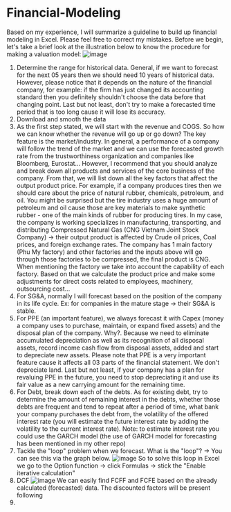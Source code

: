 # Financial-Modeling
Based on my experience, I will summarize a guideline to build up financial modeling in Excel. Please feel free to correct my mistakes.
Before we begin, let's take a brief look at the illustration below to know the procedure for making a valuation model:
![image](https://github.com/LinhNguyen-MyLi/Financial-Modeling-in-Excel/assets/128978862/4e1392f3-1e3f-4f28-82b4-cb0183375919)

1. Determine the range for historical data. General, if we want to forecast for the next 05 years then we should need 10 years of historical data. However, please notice that it depends on the nature of the financial company, for example: if the firm has just changed its accounting standard then you definitely shouldn't choose the data before that changing point. Last but not least, don't try to make a forecasted time period that is too long cause it will lose its accuracy.
2. Download and smooth the data
3. As the first step stated, we will start with the revenue and COGS. So how we can know whether the revenue will go up or go down? The key feature is the market/industry. In general, a performance of a company will follow the trend of the market and we can use the forecasted growth rate from the trustworthiness organization and companies like Bloomberg, Eurostat... However, I recommend that you should analyze and break down all products and services of the core business of the company. From that, we will list down all the key factors that affect the output product price. For example, if a company produces tires then we should care about the price of natural rubber, chemicals, petroleum, and oil. You might be surprised but the tire industry uses a huge amount of petroleum and oil cause those are key materials to make synthetic rubber - one of the main kinds of rubber for producing tires. In my case, the company is working specializes in manufacturing, transporting, and distributing Compressed Natural Gas (CNG Vietnam Joint Stock Company) -> their output product is affected by Crude oil prices, Coal prices, and foreign exchange rates. The company has 1 main factory (Phu My factory) and other factories and the inputs above will go through those factories to be compressed, the final product is CNG. When mentioning the factory we take into account the capability of each factory. Based on that we calculate the product price and make some adjustments for direct costs related to employees, machinery, outsourcing cost...                
4. For SG&A, normally I will forecast based on the position of the company in its life cycle. Ex: for companies in the mature stage -> their SG&A is stable.
5. For PPE (an important feature), we always forecast it with Capex (money a company uses to purchase, maintain, or expand fixed assets) and the disposal plan of the company. Why?. Because we need to eliminate accumulated depreciation as well as its recognition of all disposal assets, record income cash flow from disposal assets, added and start to depreciate new assets. Please note that PPE is a very important feature cause it affects all 03 parts of the financial statement. We don't depreciate land. Last but not least, if your company has a plan for revaluing PPE in the future, you need to stop depreciating it and use its fair value as a new carrying amount for the remaining time.
6. For Debt, break down each of the debts. As for existing debt, try to determine the amount of remaining interest in the debts, whether those debts are frequent and tend to repeat after a period of time, what bank your company purchases the debt from, the volatility of the offered interest rate (you will estimate the future interest rate by adding the volatility to the current interest rate). Note: to estimate interest rate you could use the GARCH model (the use of GARCH model for forecasting has been mentioned in my other repo)
7. Tackle the "loop" problem when we forecast. What is the "loop"? -> You can see this via the graph below.
   ![image](https://github.com/LinhNguyen-MyLi/Financial-Modeling-in-Excel/assets/128978862/be952c11-61d1-44ed-b71d-e32c3928dc7c)
So to solve this loop in Excel we go to the Option function -> click Formulas -> stick the "Enable iterative calculation"
8. DCF
   ![image](https://github.com/LinhNguyen-MyLi/Financial-Modeling-in-Excel/assets/128978862/d53f7588-0ff0-4f4a-8dd2-6c2b3a9396f9)
We can easily find FCFF and FCFE based on the already calculated (forecasted) data. The discounted factors will be present following
10. 
